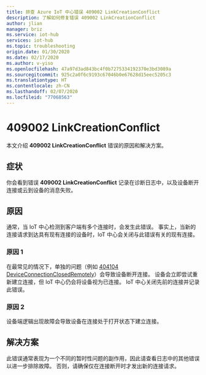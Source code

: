 ```yaml
---
title: 排查 Azure IoT 中心错误 409002 LinkCreationConflict
description: 了解如何修复错误 409002 LinkCreationConflict
author: jlian
manager: briz
ms.service: iot-hub
services: iot-hub
ms.topic: troubleshooting
origin.date: 01/30/2020
ms.date: 02/17/2020
ms.author: v-yiso
ms.openlocfilehash: 47a97d3ad843bc4f0b7275334192370e3bd3089a
ms.sourcegitcommit: 925c2a0f6c9193c67046b0e67628d15eec5205c3
ms.translationtype: HT
ms.contentlocale: zh-CN
ms.lasthandoff: 02/07/2020
ms.locfileid: "77068563"
---
```

# <a name="409002-linkcreationconflict"></a>409002 LinkCreationConflict

本文介绍 **409002 LinkCreationConflict** 错误的原因和解决方案。

## <a name="symptoms"></a>症状

你会看到错误 **409002 LinkCreationConflict** 记录在诊断日志中，以及设备断开连接或云到设备的消息失败。 

<!-- When using AMQP? -->

## <a name="cause"></a>原因

通常，当 IoT 中心检测到客户端有多个连接时，会发生此错误。 事实上，当新的连接请求到达具有现有连接的设备时，IoT 中心会关闭与此错误有关的现有连接。

### <a name="cause-1"></a>原因 1

在最常见的情况下，单独的问题（例如 [404104 DeviceConnectionClosedRemotely](iot-hub-troubleshoot-error-404104-deviceconnectionclosedremotely.md)）会导致设备断开连接。 设备会立即尝试重新建立连接，但 IoT 中心仍会将设备视为已连接。 IoT 中心关闭先前的连接并记录此错误。

### <a name="cause-2"></a>原因 2

设备端逻辑出现故障会导致设备在连接处于打开状态下建立连接。

## <a name="solution"></a>解决方案

此错误通常表现为一个不同的暂时性问题的副作用，因此请查看日志中的其他错误以进一步排除故障。 否则，请确保仅在连接断开时才发出新的连接请求。
